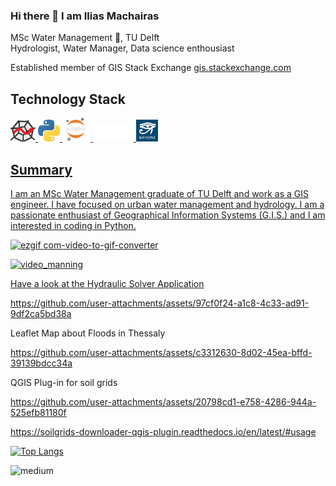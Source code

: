 ### Hi there 👋 I am Ilias Machairas
MSc Water Management 🌊, TU Delft <br/>
Hydrologist, Water Manager, Data science enthousiast

Established member of GIS Stack Exchange [gis.stackexchange.com](https://gis.stackexchange.com/users/76982/ilias-machairas)

## Technology Stack

<a href="https://www.spyder-ide.org/" target="_blank"> <img alt ='Spyder'  src='Images\spyder_crop.png' width=40>
<a href="https://www.python.org/ " target="_blank"> <img alt ='Python'  src='Images\Python.png' width=35>
<a href="https://jupyter.org/ " target="_blank"> <img alt ='Jupyter Notebook'  src='Images\jupyter_notebook_V3_white.png' width=45>
<a href="https://www.latex-project.org/" target="_blank"> <img alt ='LaTeX'  src='Images\Latex_white.png' width=65>
<a href="https://www.sphinx-doc.org/en/master/" target="_blank"> <img alt ='Sphinx'  src='Images\sphnix_v2.jpeg' width=35>
 
## Summary
 
I am an MSc Water Management graduate of TU Delft and work as a GIS engineer. I have focused on urban water management and hydrology. I am a passionate enthusiast of Geographical Information Systems (G.I.S.) and I am interested in coding in Python. 

<!--
[![Anurag's GitHub stats](https://github-readme-stats.vercel.app/api?username=iliasmachairas&show_icons=true&theme=dark)](https://github.com/anuraghazra/github-readme-stats)
-->

![ezgif com-video-to-gif-converter](https://github.com/user-attachments/assets/081ac388-7045-4fb0-9a68-81c0721d758a)






<!--
**iliasmachairas/iliasmachairas** is a ✨ _special_ ✨ repository because its `README.md` (this file) appears on your GitHub profile.

Here are some ideas to get you started:

- 🔭 I’m currently working on ...
- 🌱 I’m currently learning ...
- 👯 I’m looking to collaborate on ...
- 🤔 I’m looking for help with ...
- 💬 Ask me about ...
- 📫 How to reach me: ...
- 😄 Pronouns: ...
- ⚡ Fun fact: ...
-->


![video_manning](https://github.com/user-attachments/assets/88bca924-d17f-4b47-bde9-edfed5c7040c)

[Have a look at the Hydraulic Solver Application](https://hydraulics-solver-manning.streamlit.app/)


https://github.com/user-attachments/assets/97cf0f24-a1c8-4c33-ad91-9df2ca5bd38a

Leaflet Map about Floods in Thessaly 

https://github.com/user-attachments/assets/c3312630-8d02-45ea-bffd-39139bdcc34a

QGIS Plug-in for soil grids 

https://github.com/user-attachments/assets/20798cd1-e758-4286-944a-525efb81180f

https://soilgrids-downloader-qgis-plugin.readthedocs.io/en/latest/#usage


[![Top Langs](https://github-readme-stats.vercel.app/api/top-langs/?username=iliasmachairas&layout=compact)](https://github.com/anuraghazra/github-readme-stats)

<a href="https://www.linkedin.com/in/iliasmachairas/">
  <img align="left" alt="medium" src="https://img.shields.io/badge/LinkedIn-0077B5?style=for-the-badge&logo=linkedin&logoColor=white" />
